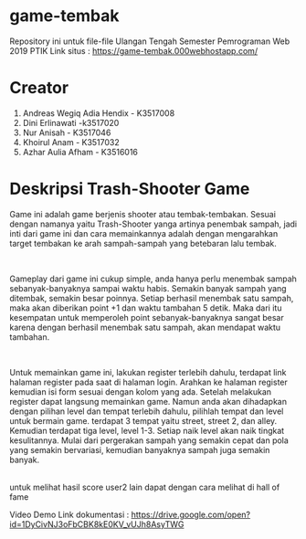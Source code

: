 # game-tembak
 Repository ini untuk file-file Ulangan Tengah Semester Pemrograman Web 2019 PTIK
 Link situs : https://game-tembak.000webhostapp.com/

# Creator
1. Andreas Wegiq Adia Hendix - K3517008 
2. Dini Erlinawati -k3517020
2. Nur Anisah - K3517046
3. Khoirul Anam - K3517032
4. Azhar Aulia Afham - K3516016


# Deskripsi Trash-Shooter Game
Game ini adalah game berjenis shooter atau tembak-tembakan. Sesuai dengan namanya yaitu Trash-Shooter yanga artinya penembak sampah, jadi inti dari game ini dan cara memainkannya adalah dengan mengarahkan target tembakan ke arah sampah-sampah yang betebaran lalu tembak. 

<br/>

Gameplay dari game ini cukup simple, anda hanya perlu menembak sampah sebanyak-banyaknya sampai waktu habis. Semakin banyak sampah yang ditembak, semakin besar poinnya. Setiap berhasil menembak satu sampah, maka akan diberikan point +1 dan waktu tambahan 5 detik. Maka dari itu kesempatan untuk memperoleh point sebanyak-banyaknya sangat besar karena dengan berhasil menembak satu sampah, akan mendapat waktu tambahan. 

<br/>

Untuk memainkan game ini, lakukan register terlebih dahulu, terdapat link halaman register pada saat di halaman login. Arahkan ke halaman register kemudian isi form sesuai dengan kolom yang ada. Setelah melakukan register dapat langsung memainkan game. Namun anda akan dihadapkan dengan pilihan level dan tempat terlebih dahulu, pilihlah tempat dan level untuk bermain game. terdapat 3 tempat yaitu street, street 2, dan alley. Kemudian terdapat tiga level, level 1-3. Setiap naik level akan naik tingkat kesulitannya. Mulai dari pergerakan sampah yang semakin cepat dan pola yang semakin bervariasi, kemudian banyaknya sampah juga semakin banyak. 


<br/> untuk melihat hasil score user2 lain dapat dengan cara melihat di hall of fame

Video Demo 
Link dokumentasi : https://drive.google.com/open?id=1DyCivNJ3oFbCBK8kE0KV_vUJh8AsyTWG

